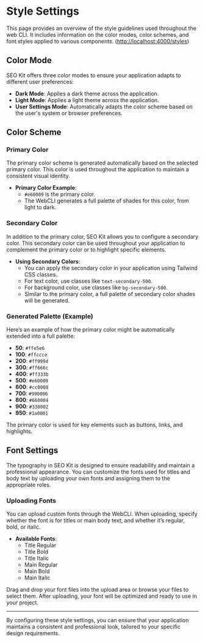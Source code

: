 # Style Settings

This page provides an overview of the style guidelines used throughout the web CLI. It includes information on the color modes, color schemes, and font styles applied to various components. ([http://localhost:4000/styles](http://localhost:4000/styles))

## Color Mode

SEO Kit offers three color modes to ensure your application adapts to different user preferences:

- **Dark Mode**: Applies a dark theme across the application.
- **Light Mode**: Applies a light theme across the application.
- **User Settings Mode**: Automatically adapts the color scheme based on the user's system or browser preferences.

## Color Scheme

### Primary Color

The primary color scheme is generated automatically based on the selected primary color. This color is used throughout the application to maintain a consistent visual identity.

- **Primary Color Example**:
  - `#e60009` is the primary color.
  - The WebCLI generates a full palette of shades for this color, from light to dark.

### Secondary Color

In addition to the primary color, SEO Kit allows you to configure a secondary color. This secondary color can be used throughout your application to complement the primary color or to highlight specific elements.

- **Using Secondary Colors**:
  - You can apply the secondary color in your application using Tailwind CSS classes.
  - For text color, use classes like `text-secondary-500`.
  - For background color, use classes like `bg-secondary-500`.
  - Similar to the primary color, a full palette of secondary color shades will be generated.


### Generated Palette (Example)

Here’s an example of how the primary color might be automatically extended into a full palette:

- **50**: `#ffe5e6`
- **100**: `#ffccce`
- **200**: `#ff999d`
- **300**: `#ff666c`
- **400**: `#ff333b`
- **500**: `#e60009`
- **600**: `#cc0008`
- **700**: `#990006`
- **800**: `#660004`
- **900**: `#330002`
- **950**: `#1a0001`

The primary color is used for key elements such as buttons, links, and highlights.

## Font Settings

The typography in SEO Kit is designed to ensure readability and maintain a professional appearance. You can customize the fonts used for titles and body text by uploading your own fonts and assigning them to the appropriate roles.

### Uploading Fonts

You can upload custom fonts through the WebCLI. When uploading, specify whether the font is for titles or main body text, and whether it’s regular, bold, or italic.

- **Available Fonts**:
  - Title Regular
  - Title Bold
  - Title Italic
  - Main Regular
  - Main Bold
  - Main Italic

Drag and drop your font files into the upload area or browse your files to select them. After uploading, your font will be optimized and ready to use in your project.

---

By configuring these style settings, you can ensure that your application maintains a consistent and professional look, tailored to your specific design requirements.

